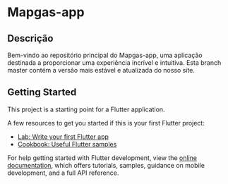 # Mapgas-app

## Descrição
Bem-vindo ao repositório principal do Mapgas-app, uma aplicação destinada a proporcionar uma experiência incrível e intuitiva. Esta branch master contém a versão mais estável e atualizada do nosso site.

## Getting Started
This project is a starting point for a Flutter application.

A few resources to get you started if this is your first Flutter project:

- [Lab: Write your first Flutter app](https://docs.flutter.dev/get-started/codelab)
- [Cookbook: Useful Flutter samples](https://docs.flutter.dev/cookbook)

For help getting started with Flutter development, view the
[online documentation](https://docs.flutter.dev/), which offers tutorials,
samples, guidance on mobile development, and a full API reference.
